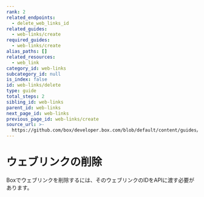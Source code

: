 ```yaml
---
rank: 2
related_endpoints:
  - delete_web_links_id
related_guides:
  - web-links/create
required_guides:
  - web-links/create
alias_paths: []
related_resources:
  - web_link
category_id: web-links
subcategory_id: null
is_index: false
id: web-links/delete
type: guide
total_steps: 2
sibling_id: web-links
parent_id: web-links
next_page_id: web-links
previous_page_id: web-links/create
source_url: >-
  https://github.com/box/developer.box.com/blob/default/content/guides/web-links/delete.md
---
```

# ウェブリンクの削除

Boxでウェブリンクを削除するには、そのウェブリンクのIDをAPIに渡す必要があります。

<Samples id="delete_web_links_id">

</Samples>
